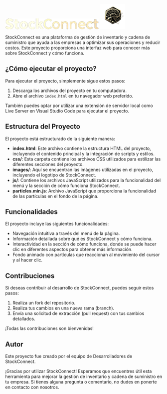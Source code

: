 
  <div>
    <img src="./StockConnect/images/icons/StockConnect.png" alt="StockConnect" width="300"/>
    <img src="./StockConnect/images/icons/M-LOGO.png" alt="M-LOGO" width="80"/>
  </div>


StockConnect es una plataforma de gestión de inventario y cadena de suministro que ayuda a las empresas a optimizar sus operaciones y reducir costos. Este proyecto proporciona una interfaz web para conocer más sobre StockConnect y cómo funciona.

## ¿Cómo ejecutar el proyecto?

Para ejecutar el proyecto, simplemente sigue estos pasos:

1. Descarga los archivos del proyecto en tu computadora.
2. Abre el archivo `index.html` en tu navegador web preferido.

También puedes optar por utilizar una extensión de servidor local como Live Server en Visual Studio Code para ejecutar el proyecto.

## Estructura del Proyecto

El proyecto está estructurado de la siguiente manera:

- **index.html**: Este archivo contiene la estructura HTML del proyecto, incluyendo el contenido principal y la integración de scripts y estilos.
- **css/**: Esta carpeta contiene los archivos CSS utilizados para estilizar las diferentes secciones del proyecto.
- **images/**: Aquí se encuentran las imágenes utilizadas en el proyecto, incluyendo el logotipo de StockConnect.
- **js/**: Contiene los archivos JavaScript utilizados para la funcionalidad del menú y la sección de cómo funciona StockConnect.
- **particles.min.js**: Archivo JavaScript que proporciona la funcionalidad de las partículas en el fondo de la página.

## Funcionalidades

El proyecto incluye las siguientes funcionalidades:

- Navegación intuitiva a través del menú de la página.
- Información detallada sobre qué es StockConnect y cómo funciona.
- Interactividad en la sección de cómo funciona, donde se puede hacer clic en diferentes aspectos para obtener más información.
- Fondo animado con partículas que reaccionan al movimiento del cursor y al hacer clic.

## Contribuciones

Si deseas contribuir al desarrollo de StockConnect, puedes seguir estos pasos:

1. Realiza un fork del repositorio.
2. Realiza tus cambios en una nueva rama (branch).
3. Envía una solicitud de extracción (pull request) con tus cambios detallados.

¡Todas las contribuciones son bienvenidas!

## Autor

Este proyecto fue creado por el equipo de Desarrolladores de StockConnect.

¡Gracias por utilizar StockConnect! Esperamos que encuentres útil esta herramienta para mejorar la gestión de inventario y cadena de suministro en tu empresa. Si tienes alguna pregunta o comentario, no dudes en ponerte en contacto con nosotros.
